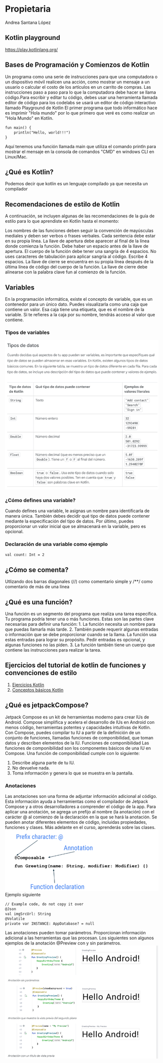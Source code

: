 # Propietaria
Andrea Santana López
## Kotlin playground
https://play.kotlinlang.org/
## Bases de Programación y Comienzos de Kotlin
Un programa como una serie de instrucciones para que una computadora o un dispositivo móvil realicen una acción, como mostrar un mensaje a un usuario o calcular el costo de los artículos en un carrito de compras. Las instrucciones paso a paso para lo que la computadora debe hacer se llama código.Para escribir y editar tu código, debes usar una herramienta llamada editor de código para los codelabs se usará un editor de código interactivo llamado Playground de Kotlin
El primer programa que todo informático hace es imprimir "Hola mundo" por lo que primero que veré es como realizar un "Hola Mundo" en Kotlin.
```
fun main() {
    println("Hello, world!!!")
}
```
Aquí tenemos una función llamada main que utiliza el comando println para mostrar el mensaje en la consola de comandos "CMD" en windows CLI en Linux/Mac.
## ¿Qué es Kotlin?
Podemos decir que kotlin es un lenguaje compilado ya que necesita un compilador
## Recomendaciones de estilo de Kotlin
A continuación, se incluyen algunas de las recomendaciones de la guía de estilo para lo que aprendiste en Kotlin hasta el momento:

Los nombres de las funciones deben seguir la convención de mayúsculas mediales y deben ser verbos o frases verbales.
Cada sentencia debe estar en su propia línea.
La llave de apertura debe aparecer al final de la línea donde comienza la función.
Debe haber un espacio antes de la llave de apertura.
El cuerpo de la función debe tener una sangría de 4 espacios. No uses caracteres de tabulación para aplicar sangría al código. Escribe 4 espacios.
La llave de cierre se encuentra en su propia línea después de la última línea de código del cuerpo de la función. La llave de cierre debe alinearse con la palabra clave fun al comienzo de la función.

## Variables
En la programación informática, existe el concepto de variable, que es un contenedor para un único dato. Puedes visualizarla como una caja que contiene un valor. Esa caja tiene una etiqueta, que es el nombre de la variable. Si te refieres a la caja por su nombre, tendrás acceso al valor que contiene.
### Tipos de variables
!["Tipo de datos"](./images/Datas.png)
### ¿Cómo defines una variable?
Cuando defines una variable, le asignas un nombre para identificarla de manera única. También debes decidir qué tipo de datos puede contener mediante la especificación del tipo de datos. Por último, puedes proporcionar un valor inicial que se almacenará en la variable, pero es opcional.
### Declaración de una variable como ejemplo
```
val count: Int = 2
```
## ¿Cómo se comenta?
Utlizando dos barras diagonales (//) como comentario simple y /**/ como comentario de más de una línea
## ¿Qué es una función?
Una función es un segmento del programa que realiza una tarea específica. Tu programa podría tener una o más funciones.
Estas son las partes clave necesarias para definir una función:
                                                                1. La función necesita un nombre para que puedas llamarla más tarde.
                                                                2. También puede requerir algunas entradas o información que se debe proporcionar cuando se la llama. 
                                                                   La función usa estas entradas para lograr su propósito. Pedir entradas es opcional, y algunas funciones no las piden.
                                                                3. La función también tiene un cuerpo que contiene las instrucciones para realizar la tarea.

## Ejercicios del tutorial de kotlin de funciones y convenciones de estilo
1. [Ejercicios Kotlin](./CodelabTutorialKotlin/EjerciciosKotlin.kt)
2. [Conceptos básicos Kotlin](./CodelabTutorialKotlin/ConceptosBasicos.kt)

## ¿Qué es jetpackCompose?
Jetpack Compose es un kit de herramientas moderno para crear IUs de Android. Compose simplifica y acelera el desarrollo de IUs en Android con menos código, herramientas potentes y capacidades intuitivas de Kotlin. Con Compose, puedes compilar tu IU a partir de la definición de un conjunto de funciones, llamadas funciones de componibilidad, que toman datos y describen elementos de la IU.
Funciones de componibilidad
Las funciones de componibilidad son los componentes básicos de una IU en Compose. Una función de componibilidad cumple con lo siguiente:

1. Describe alguna parte de tu IU.
2. No devuelve nada.
3. Toma información y genera lo que se muestra en la pantalla.

### Anotaciones
Las anotaciones son una forma de adjuntar información adicional al código. Esta información ayuda a herramientas como el compilador de Jetpack Compose y a otros desarrolladores a comprender el código de la app.
Para aplicar una anotación, se agrega un prefijo al nombre (la anotación) con el carácter @ al comienzo de la declaración en la que se hará la anotación. Se pueden anotar diferentes elementos de código, incluidas propiedades, funciones y clases. Más adelante en el curso, aprenderás sobre las clases.
![Anotaciones](././images/anotaciones.png)
Ejemplo siguiente
```
// Example code, do not copy it over
@Json
val imgSrcUrl: String
@Volatile
private var INSTANCE: AppDatabase? = null
```
Las anotaciones pueden tomar parámetros. Proporcionan información adicional a las herramientas que las procesan. Los siguientes son algunos ejemplos de la anotación @Preview con y sin parámetros.
![Anotaciones](././images/anotacionesconparams.png)
